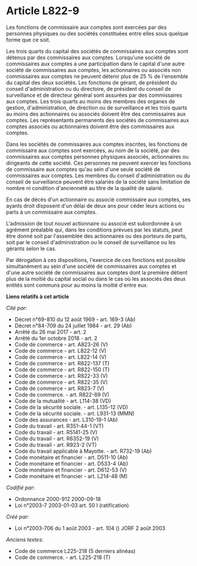# Article L822-9

Les fonctions de commissaire aux comptes sont exercées par des personnes physiques ou des sociétés constituées entre elles
sous quelque forme que ce soit.

Les trois quarts du capital des sociétés de commissaires aux comptes sont détenus par des commissaires aux comptes.
Lorsqu'une société de commissaires aux comptes a une participation dans le capital d'une autre société de commissaires aux
comptes, les actionnaires ou associés non commissaires aux comptes ne peuvent détenir plus de 25 % de l'ensemble du capital
des deux sociétés. Les fonctions de gérant, de président du conseil d'administration ou du directoire, de président du
conseil de surveillance et de directeur général sont assurées par des commissaires aux comptes. Les trois quarts au moins des
membres des organes de gestion, d'administration, de direction ou de surveillance et les trois quarts au moins des
actionnaires ou associés doivent être des commissaires aux comptes. Les représentants permanents des sociétés de commissaires
aux comptes associés ou actionnaires doivent être des commissaires aux comptes.

Dans les sociétés de commissaires aux comptes inscrites, les fonctions de commissaire aux comptes sont exercées, au nom de la
société, par des commissaires aux comptes personnes physiques associés, actionnaires ou dirigeants de cette société. Ces
personnes ne peuvent exercer les fonctions de commissaire aux comptes qu'au sein d'une seule société de commissaires aux
comptes. Les membres du conseil d'administration ou du conseil de surveillance peuvent être salariés de la société sans
limitation de nombre ni condition d'ancienneté au titre de la qualité de salarié.

En cas de décès d'un actionnaire ou associé commissaire aux comptes, ses ayants droit disposent d'un délai de deux ans pour
céder leurs actions ou parts à un commissaire aux comptes.

L'admission de tout nouvel actionnaire ou associé est subordonnée à un agrément préalable qui, dans les conditions prévues
par les statuts, peut être donné soit par l'assemblée des actionnaires ou des porteurs de parts, soit par le conseil
d'administration ou le conseil de surveillance ou les gérants selon le cas.

Par dérogation à ces dispositions, l'exercice de ces fonctions est possible simultanément au sein d'une société de
commissaires aux comptes et d'une autre société de commissaires aux comptes dont la première détient plus de la moitié du
capital social ou dans le cas où les associés des deux entités sont communs pour au moins la moitié d'entre eux.

**Liens relatifs à cet article**

_Cité par_:

  - Décret n°69-810 du 12 août 1969 - art. 169-3 (Ab)
  - Décret n°84-709 du 24 juillet 1984 - art. 29 (Ab)
  - Arrêté du 26 mai 2017 - art. 2
  - Arrêté du 1er octobre 2018 - art. 2
  - Code de commerce - art. A823-26 (V)
  - Code de commerce - art. L822-12 (V)
  - Code de commerce - art. L822-14 (V)
  - Code de commerce - art. R822-137 (T)
  - Code de commerce - art. R822-150 (T)
  - Code de commerce - art. R822-33 (V)
  - Code de commerce - art. R822-35 (V)
  - Code de commerce - art. R823-7 (V)
  - Code de commerce. - art. R822-89 (V)
  - Code de la mutualité - art. L114-38 (VD)
  - Code de la sécurité sociale. - art. L135-12 (VD)
  - Code de la sécurité sociale. - art. L931-13 (MMN)
  - Code des assurances - art. L310-19-1 (Ab)
  - Code du travail - art. R351-44-1 (VT)
  - Code du travail - art. R5141-25 (V)
  - Code du travail - art. R6352-19 (V)
  - Code du travail - art. R923-2 (VT)
  - Code du travail applicable à Mayotte. - art. R732-19 (Ab)
  - Code monétaire et financier - art. D511-10 (Ab)
  - Code monétaire et financier - art. D533-4 (Ab)
  - Code monétaire et financier - art. D612-53 (V)
  - Code monétaire et financier - art. L214-48 (M)

_Codifié par_:

  - Ordonnance 2000-912 2000-09-18
  - Loi n°2003-7 2003-01-03 art. 50 I (ratification)

_Créé par_:

  - Loi n°2003-706 du 1 août 2003 - art. 104 () JORF 2 août 2003

_Anciens textes_:

  - Code de commerce L225-218 (5 derniers alinéas)
  - Code de commerce. - art. L225-218 (T)

